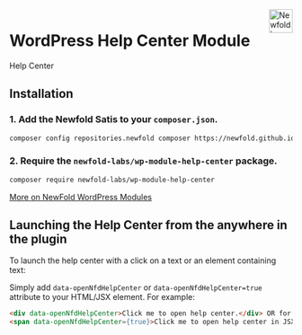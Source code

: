 <a href="https://newfold.com/" target="_blank">
    <img src="https://newfold.com/content/experience-fragments/newfold/site-header/master/_jcr_content/root/header/logo.coreimg.svg/1621395071423/newfold-digital.svg" alt="Newfold Logo" title="Newfold Digital" align="right" 
height="42" />
</a>

# WordPress Help Center Module

Help Center

## Installation

### 1. Add the Newfold Satis to your `composer.json`.

 ```bash
 composer config repositories.newfold composer https://newfold.github.io/satis
 ```

### 2. Require the `newfold-labs/wp-module-help-center` package.

 ```bash
 composer require newfold-labs/wp-module-help-center
 ```

[More on NewFold WordPress Modules](https://github.com/newfold-labs/wp-module-loader)

## Launching the Help Center from the anywhere in the plugin

To launch the help center with a click on a text or an element containing text:

Simply add `data-openNfdHelpCenter` or `data-openNfdHelpCenter=true` attribute to your HTML/JSX element. For example:
   ```html
   <div data-openNfdHelpCenter>Click me to open help center.</div> OR for JSX
   <span data-openNfdHelpCenter={true}>Click me to open help center in JSX.</span>
   ```